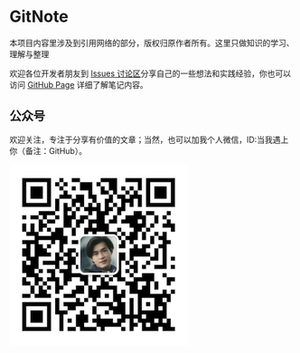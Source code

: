 # GitNote

本项目内容里涉及到引用网络的部分，版权归原作者所有。这里只做知识的学习、理解与整理

欢迎各位开发者朋友到 [Issues 讨论区](https://github.com/seven-uncle/GitNote/issues)分享自己的一些想法和实践经验，你也可以访问 [GitHub Page](http://idcent.cn/)  详细了解笔记内容。



## 公众号

欢迎关注，专注于分享有价值的文章；当然，也可以加我个人微信，ID:当我遇上你（备注：GitHub）。

![公众号](docs/assets/公众号.png)

